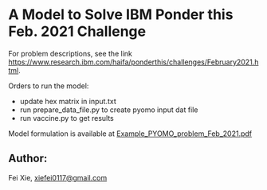 # A Model to Solve IBM Ponder this Feb. 2021 Challenge

For problem descriptions, see the link https://www.research.ibm.com/haifa/ponderthis/challenges/February2021.html.

Orders to run the model:
* update hex matrix in input.txt
* run prepare_data_file.py to create pyomo input dat file
* run vaccine.py to get results

Model formulation is available at [Example_PYOMO_problem_Feb_2021.pdf](https://github.com/xiefei0117/IBM_ponder_this/blob/main/Feb_2021/Example_PYOMO_problem_Feb_2021.pdf)

## Author:
Fei Xie, xiefei0117@gmail.com
